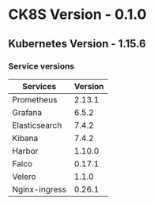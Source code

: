# CK8S Version - 0.1.0

## Kubernetes Version - 1.15.6

### Service versions

Services              | Version
--------------------  | ----------------
Prometheus            | 2.13.1
Grafana               | 6.5.2
Elasticsearch         | 7.4.2
Kibana                | 7.4.2
Harbor                | 1.10.0
Falco                 | 0.17.1
Velero                | 1.1.0
Nginx-ingress         | 0.26.1